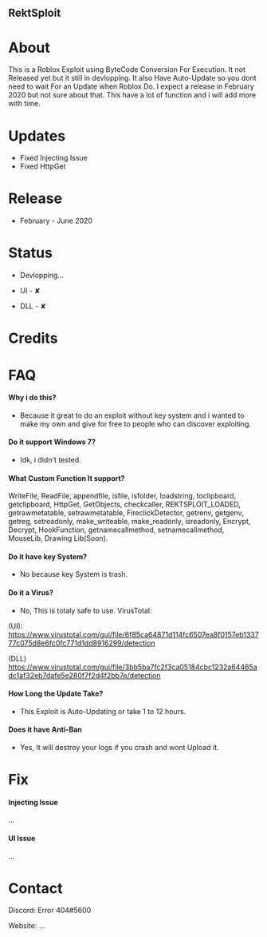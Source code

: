 ## RektSploit

# About
This is a Roblox Exploit using ByteCode Conversion For Execution. 
It not Released yet but it still in devlopping. 
It also Have Auto-Update so you dont need to wait For an Update when Roblox Do.
I expect a release in February 2020 but not sure about that. 
This have a lot of function and i will add more with time.

# Updates
- Fixed Injecting Issue
- Fixed HttpGet

# Release
- February - June 2020

# Status
- Devlopping...

- UI - ✘

- DLL - ✘

# Credits

# FAQ
#### Why i do this?
- Because it great to do an exploit without key system and i wanted to make my own and give for free to people who can discover exploiting.
#### Do it support Windows 7?
- Idk, i didn't tested.
#### What Custom Function It support?
WriteFile, 
ReadFile, 
appendfile, 
isfile, 
isfolder, 
loadstring, 
toclipboard, 
getclipboard, 
HttpGet, 
GetObjects, 
checkcaller, 
REKTSPLOIT_LOADED, 
getrawmetatable, 
setrawmetatable, 
FireclickDetector, 
getrenv, 
getgenv, 
getreg, 
setreadonly, 
make_writeable, 
make_readonly, 
isreadonly, 
Encrypt, 
Decrypt, 
HookFunction, 
getnamecallmethod, 
setnamecallmethod, 
MouseLib, 
Drawing Lib(Soon).

#### Do it have key System?
- No because key System is trash.
#### Do it a Virus?
- No, This is totaly safe to use.
VirusTotal:

(UI): https://www.virustotal.com/gui/file/6f85ca64871d114fc6507ea8f0157eb133777c075d8e6fc0fc771d1dd8916299/detection

(DLL) https://www.virustotal.com/gui/file/3bb5ba7fc2f3ca05184cbc1232a64465adc1af32eb7dafe5e280f7f2d4f2bb7e/detection
#### How Long the Update Take?
- This Exploit is Auto-Updating or take 1 to 12 hours.
#### Does it have Anti-Ban
- Yes, It will destroy your logs if you crash and wont Upload it.

# Fix
#### Injecting Issue
...
#### UI Issue
...

# Contact
Discord: Error 404#5600

Website: ...
